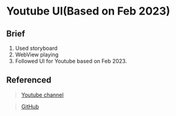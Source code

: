 # Youtube UI(Based on Feb 2023)
## Brief
1. Used storyboard
2. WebView playing  
3. Followed UI for Youtube based on Feb 2023.

## Referenced
>[Youtube channel](https://www.youtube.com/watch?v=hEN9RSGR00o&list=PLJNkXt4oenHmEtM-fPc_Rnc5dkfG8U_Ig)  

>[GitHub](https://github.com/cagdaseksi/letslearnswift/tree/master/1-YoutubeCloneApp)
